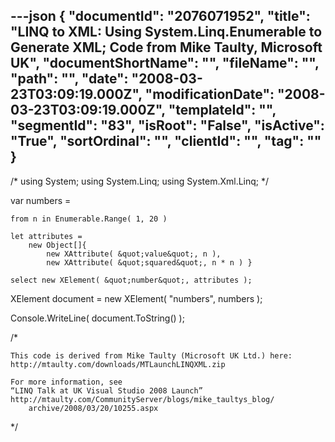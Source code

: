 ---json
{
  "documentId": "2076071952",
  "title": "LINQ to XML: Using System.Linq.Enumerable to Generate XML; Code from Mike Taulty, Microsoft UK",
  "documentShortName": "",
  "fileName": "",
  "path": "",
  "date": "2008-03-23T03:09:19.000Z",
  "modificationDate": "2008-03-23T03:09:19.000Z",
  "templateId": "",
  "segmentId": "83",
  "isRoot": "False",
  "isActive": "True",
  "sortOrdinal": "",
  "clientId": "",
  "tag": ""
}
---

/*
using System;
using System.Linq;
using System.Xml.Linq;
*/

var numbers =

    from n in Enumerable.Range( 1, 20 )

    let attributes =
        new Object[]{
            new XAttribute( &quot;value&quot;, n ),
            new XAttribute( &quot;squared&quot;, n * n ) }

    select new XElement( &quot;number&quot;, attributes );

XElement document = new XElement( &quot;numbers&quot;, numbers );

Console.WriteLine( document.ToString() );

/*

    This code is derived from Mike Taulty (Microsoft UK Ltd.) here:
    http://mtaulty.com/downloads/MTLaunchLINQXML.zip

    For more information, see
    “LINQ Talk at UK Visual Studio 2008 Launch”
    http://mtaulty.com/CommunityServer/blogs/mike_taultys_blog/
        archive/2008/03/20/10255.aspx

*/
